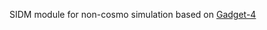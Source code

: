 
SIDM module for non-cosmo simulation based on [Gadget-4](https://wwwmpa.mpa-garching.mpg.de/gadget4)
